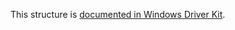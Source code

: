 This structure is [documented in Windows Driver Kit](https://learn.microsoft.com/en-us/windows-hardware/drivers/ddi/ntddk/ns-ntddk-_file_fs_objectid_information).
